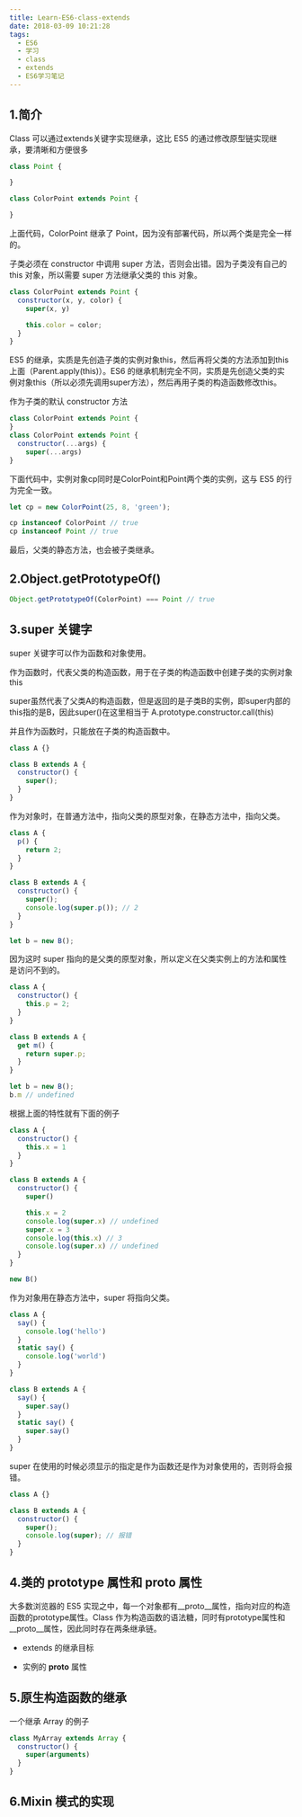 ```yaml
---
title: Learn-ES6-class-extends
date: 2018-03-09 10:21:28
tags: 
  - ES6
  - 学习
  - class
  - extends
  - ES6学习笔记
---
```


## 1.简介

Class 可以通过extends关键字实现继承，这比 ES5 的通过修改原型链实现继承，要清晰和方便很多

```javascript
class Point {

}

class ColorPoint extends Point {

}
```

上面代码，ColorPoint 继承了 Point，因为没有部署代码，所以两个类是完全一样的。

子类必须在 constructor 中调用 super 方法，否则会出错。因为子类没有自己的 this 对象，所以需要 super 方法继承父类的 this 对象。

```javascript
class ColorPoint extends Point {
  constructor(x, y, color) {
    super(x, y)

    this.color = color;
  }
}
```

ES5 的继承，实质是先创造子类的实例对象this，然后再将父类的方法添加到this上面（Parent.apply(this)）。ES6 的继承机制完全不同，实质是先创造父类的实例对象this（所以必须先调用super方法），然后再用子类的构造函数修改this。

作为子类的默认 constructor 方法

```javascript
class ColorPoint extends Point {
}
class ColorPoint extends Point {
  constructor(...args) {
    super(...args)
}
```

下面代码中，实例对象cp同时是ColorPoint和Point两个类的实例，这与 ES5 的行为完全一致。

```javascript
let cp = new ColorPoint(25, 8, 'green');

cp instanceof ColorPoint // true
cp instanceof Point // true
```

最后，父类的静态方法，也会被子类继承。

## 2.Object.getPrototypeOf()

```javascript
Object.getPrototypeOf(ColorPoint) === Point // true
```

## 3.super 关键字

super 关键字可以作为函数和对象使用。

作为函数时，代表父类的构造函数，用于在子类的构造函数中创建子类的实例对象 this

super虽然代表了父类A的构造函数，但是返回的是子类B的实例，即super内部的this指的是B，因此super()在这里相当于 A.prototype.constructor.call(this)

并且作为函数时，只能放在子类的构造函数中。

```javascript
class A {}

class B extends A {
  constructor() {
    super();
  }
}
```

作为对象时，在普通方法中，指向父类的原型对象，在静态方法中，指向父类。

```javascript
class A {
  p() {
    return 2;
  }
}

class B extends A {
  constructor() {
    super();
    console.log(super.p()); // 2
  }
}

let b = new B();
```

因为这时 super 指向的是父类的原型对象，所以定义在父类实例上的方法和属性是访问不到的。

```javascript
class A {
  constructor() {
    this.p = 2;
  }
}

class B extends A {
  get m() {
    return super.p;
  }
}

let b = new B();
b.m // undefined
```

根据上面的特性就有下面的例子

```javascript
class A {
  constructor() {
    this.x = 1
  }
}

class B extends A {
  constructor() {
    super()

    this.x = 2
    console.log(super.x) // undefined
    super.x = 3
    console.log(this.x) // 3
    console.log(super.x) // undefined
  }
}

new B()
```

作为对象用在静态方法中，super 将指向父类。

```javascript
class A {
  say() {
    console.log('hello')
  }
  static say() {
    console.log('world')
  }
}

class B extends A {
  say() {
    super.say()
  }
  static say() {
    super.say()
  }
}
```

super 在使用的时候必须显示的指定是作为函数还是作为对象使用的，否则将会报错。

```javascript
class A {}

class B extends A {
  constructor() {
    super();
    console.log(super); // 报错
  }
}
```

## 4.类的 prototype 属性和 __proto__ 属性

大多数浏览器的 ES5 实现之中，每一个对象都有__proto__属性，指向对应的构造函数的prototype属性。Class 作为构造函数的语法糖，同时有prototype属性和__proto__属性，因此同时存在两条继承链。

* extends 的继承目标

* 实例的 __proto__ 属性

## 5.原生构造函数的继承

一个继承 Array 的例子

```javascript
class MyArray extends Array {
  constructor() {
    super(arguments)
  }
}
```

## 6.Mixin 模式的实现
